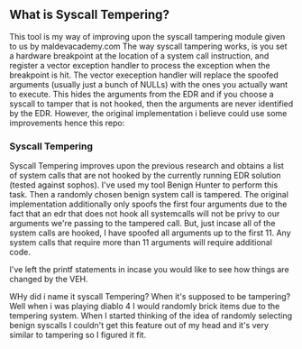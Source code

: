 ## What is Syscall Tempering?

This tool is my way of improving upon the syscall tampering module given to us by maldevacademy.com
The way syscall tampering works, is you set a hardware breakpoint at the location of a system call instruction, and register a vector exception handler to process the exception when the breakpoint is hit.
The vector exeception handler will replace the spoofed arguments (usually just a bunch of NULLs) with the ones you actually want to execute.
This hides the arguments from the EDR and if you choose a syscall to tamper that is not hooked, then the arguments are never identified by the EDR.
However, the original implementation i believe could use some improvements hence this repo:

### Syscall Tempering
Syscall Tempering improves upon the previous research and obtains a list of system calls that are not hooked by the currently running EDR solution (tested against sophos). I've used my tool Benign Hunter to perform this task.
Then a randomly chosen benign system call is tampered.
The original implementation additionally only spoofs the first four arguments due to the fact that an edr that does not hook all systemcalls will not be privy to our arguments we're passing to the tampered call. But, just incase all of the system calls are hooked, I have spoofed all arguments up to the first 11.
Any system calls that require more than 11 arguments will require additional code.

I've left the printf statements in incase you would like to see how things are changed by the VEH.


WHy did i name it syscall Tempering? When it's supposed to be tampering? Well when i was playing diablo 4 I would randomly brick items due to the tempering system. When I started thinking of the idea of randomly selecting benign syscalls I couldn't get this feature out of my head and it's very similar to tampering so I figured it fit.
